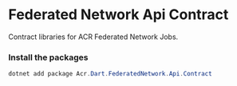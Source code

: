 # Federated Network Api Contract
Contract libraries for ACR Federated Network Jobs.

### Install the packages
```ps1
dotnet add package Acr.Dart.FederatedNetwork.Api.Contract
```
